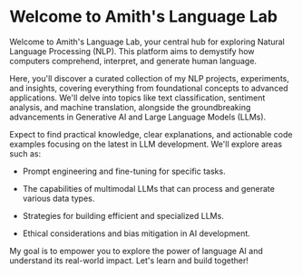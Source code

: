 # Welcome to Amith's Language Lab

Welcome to Amith's Language Lab, your central hub for exploring Natural Language Processing (NLP). This platform aims to demystify how computers comprehend, interpret, and generate human language.

Here, you'll discover a curated collection of my NLP projects, experiments, and insights, covering everything from foundational concepts to advanced applications. We'll delve into topics like text classification, sentiment analysis, and machine translation, alongside the groundbreaking advancements in Generative AI and Large Language Models (LLMs).

Expect to find practical knowledge, clear explanations, and actionable code examples focusing on the latest in LLM development. We'll explore areas such as:

* Prompt engineering and fine-tuning for specific tasks.

* The capabilities of multimodal LLMs that can process and generate various data types.

* Strategies for building efficient and specialized LLMs.

* Ethical considerations and bias mitigation in AI development.

My goal is to empower you to explore the power of language AI and understand its real-world impact. Let's learn and build together!